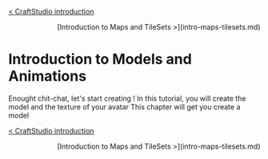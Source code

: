 <style type="text/css">
.text-align-right {
    text-align: right;
}
</style>

[< CraftStudio introduction](craftstudio-introduction.md)  
<div class="text-align-right">
[Introduction to Maps and TileSets >](intro-maps-tilesets.md)
</div>

# Introduction to Models and Animations

Enought chit-chat, let's start creating !
In this tutorial, you will create the model and the texture of your avatar   This chapter will get you create a model


[< CraftStudio introduction](craftstudio-introduction.md)  
<div class="text-align-right">
[Introduction to Maps and TileSets >](intro-maps-tilesets.md)
</div>